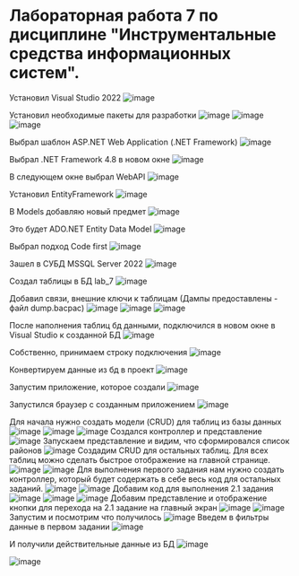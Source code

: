 # Лабораторная работа 7 по дисциплине "Инструментальные средства информационных систем".
Установил Visual Studio 2022 
![image](https://github.com/nuafirytiasewo/lab_7-ISIS-/assets/103138302/4565b4de-4e1b-424b-b15b-30465d9976a3)

Установил необходимые пакеты для разработки
 ![image](https://github.com/nuafirytiasewo/lab_7-ISIS-/assets/103138302/ee539cc2-a1b0-4d98-8a4e-5caefb199d7c)
![image](https://github.com/nuafirytiasewo/lab_7-ISIS-/assets/103138302/b5874b77-cb05-4361-b5af-473660cb579f)
![image](https://github.com/nuafirytiasewo/lab_7-ISIS-/assets/103138302/e9ba76c3-0df3-444c-b70c-a985e9d5e7b1)

 
 
Выбрал шаблон ASP.NET Web Application (.NET Framework)
![image](https://github.com/nuafirytiasewo/lab_7-ISIS-/assets/103138302/2eba4f75-734b-4ab6-a4a8-da2edd9ca109)

 
Выбрал .NET Framework 4.8 в новом окне
![image](https://github.com/nuafirytiasewo/lab_7-ISIS-/assets/103138302/7482f4ec-afaf-4054-9dff-e9401f0fa3dd)

 
В следующем окне выбрал WebAPI
 ![image](https://github.com/nuafirytiasewo/lab_7-ISIS-/assets/103138302/750fb149-42fe-442c-b1ba-128438363cbe)

Установил EntityFramework
 ![image](https://github.com/nuafirytiasewo/lab_7-ISIS-/assets/103138302/ea170d2a-2efa-4e50-90af-81665aff0471)

В Models добавляю новый предмет
 ![image](https://github.com/nuafirytiasewo/lab_7-ISIS-/assets/103138302/92ad6fd5-5370-4129-8358-2d35158f0696)

Это будет ADO.NET Entity Data Model
 ![image](https://github.com/nuafirytiasewo/lab_7-ISIS-/assets/103138302/ba5ad1c3-89ad-4143-8ab1-13c551bdc8f6)

Выбрал подход Code first
 ![image](https://github.com/nuafirytiasewo/lab_7-ISIS-/assets/103138302/1ebc0b48-b67f-4255-a82e-706770f006db)

Зашел в СУБД MSSQL Server 2022
 ![image](https://github.com/nuafirytiasewo/lab_7-ISIS-/assets/103138302/856af012-9ffb-459d-8455-990c5c50f29d)

Создал таблицы в БД lab_7
 ![image](https://github.com/nuafirytiasewo/lab_7-ISIS-/assets/103138302/81e4674c-abf3-498f-af9d-e99f54e6db79)

Добавил связи, внешние ключи к таблицам (Дампы предоставлены - файл dump.bacpac)
 ![image](https://github.com/nuafirytiasewo/lab_7-ISIS-/assets/103138302/ac3ef4d4-b9f0-4f38-901d-e9384c1eea07)
![image](https://github.com/nuafirytiasewo/lab_7-ISIS-/assets/103138302/5c7d4c4d-edb1-404a-a2f7-cd56bfb145ec)
![image](https://github.com/nuafirytiasewo/lab_7-ISIS-/assets/103138302/2225c6d8-9e56-4e60-b7b8-4b6bd293926c)

 
 
После наполнения таблиц бд данными, подключился в новом окне в Visual Studio к созданной БД
 ![image](https://github.com/nuafirytiasewo/lab_7-ISIS-/assets/103138302/2425218e-fabb-4ccc-98d1-eed00334ed44)

Собственно, принимаем строку подключения
 ![image](https://github.com/nuafirytiasewo/lab_7-ISIS-/assets/103138302/59b9a061-2c6f-4747-91d3-fcb488227bd4)

Конвертируем данные из бд в проект
 ![image](https://github.com/nuafirytiasewo/lab_7-ISIS-/assets/103138302/473eae87-4c13-48e1-9313-92fe0596b186)

Запустим приложение, которое создали
 ![image](https://github.com/nuafirytiasewo/lab_7-ISIS-/assets/103138302/6e30c0bc-91ee-4fcc-8cc3-49b41303d1d1)

Запустился браузер с созданным приложением
 ![image](https://github.com/nuafirytiasewo/lab_7-ISIS-/assets/103138302/583ba854-07d2-4f53-828e-784223bbce12)

Для начала нужно создать модели (CRUD) для таблиц из базы данных 
 ![image](https://github.com/nuafirytiasewo/lab_7-ISIS-/assets/103138302/6561dd36-f13c-403f-afe6-486fecd44c21)
![image](https://github.com/nuafirytiasewo/lab_7-ISIS-/assets/103138302/15b2a51d-6b25-4fce-897d-a171b5b04f88)
![image](https://github.com/nuafirytiasewo/lab_7-ISIS-/assets/103138302/d6afc6c8-541b-4083-be90-82b6dadaa8e6)
Создался контроллер и представление
 ![image](https://github.com/nuafirytiasewo/lab_7-ISIS-/assets/103138302/877a1989-c2e6-4f7d-94cd-305def05b91b)
Запускаем представление и видим, что сформировался список районов
 ![image](https://github.com/nuafirytiasewo/lab_7-ISIS-/assets/103138302/d9b76356-6bdd-471e-9dd2-1244a2b11058)
Создадим CRUD для остальных таблиц. Для всех таблиц можно сделать быстрое отображение на главной странице.
 ![image](https://github.com/nuafirytiasewo/lab_7-ISIS-/assets/103138302/af845c7f-3113-40e8-8ca0-d8e9d2f451c5)
![image](https://github.com/nuafirytiasewo/lab_7-ISIS-/assets/103138302/80a5537e-bebe-4c07-b6df-f16b5f31e26a)
Для выполнения первого задания нам нужно создать контроллер, который будет содержать в себе весь код для остальных заданий.
 ![image](https://github.com/nuafirytiasewo/lab_7-ISIS-/assets/103138302/34934e1f-3643-4dd1-88f1-40e17dbe65dd)
![image](https://github.com/nuafirytiasewo/lab_7-ISIS-/assets/103138302/e78c26be-622b-42d8-a3bb-66e74b74d895)
Добавим код для выполнения 2.1 задания
 ![image](https://github.com/nuafirytiasewo/lab_7-ISIS-/assets/103138302/a93929d3-0266-43aa-8838-cbc79f7cf3c3)
![image](https://github.com/nuafirytiasewo/lab_7-ISIS-/assets/103138302/8ffc0ae2-5a11-4448-bbbf-fc17c6b5d118)
![image](https://github.com/nuafirytiasewo/lab_7-ISIS-/assets/103138302/f17cff34-6119-4694-8f0a-a788007c27d3)
Добавим представление и отображение кнопки для перехода на 2.1 задание на главный экран
 ![image](https://github.com/nuafirytiasewo/lab_7-ISIS-/assets/103138302/352d1351-90d3-4883-bd77-d7d078eb580b)
![image](https://github.com/nuafirytiasewo/lab_7-ISIS-/assets/103138302/add635d6-14d3-4f7a-9433-17224c8665dc)
Запустим и посмотрим что получилось
 ![image](https://github.com/nuafirytiasewo/lab_7-ISIS-/assets/103138302/6e1f2d45-9ec4-4a7f-bac7-be4a655c3b11)
Введем в фильтры данные в первом задании
 ![image](https://github.com/nuafirytiasewo/lab_7-ISIS-/assets/103138302/56803e8d-b2bf-4b8f-8234-5421d44c27dc)

И получили действительные данные из БД
![image](https://github.com/nuafirytiasewo/lab_7-ISIS-/assets/103138302/fd1cef34-1138-440a-9bd0-3c3d0f38ee1f)

![image](https://github.com/nuafirytiasewo/lab_7-ISIS-/assets/103138302/5382f7cf-1a3b-444d-b209-5500c2d08fc7)

  
